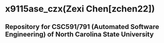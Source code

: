 # x9115ase_czx(Zexi Chen[zchen22])

## Repository for CSC591/791 (Automated Software Engineering) of North Carolina State University
